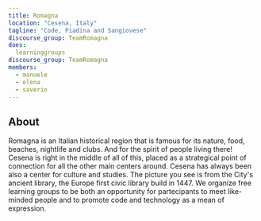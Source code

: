 ```yaml
---
title: Romagna
location: "Cesena, Italy"
tagline: "Code, Piadina and Sangiovese"
discourse_group: TeamRomagna
does:
  learninggroups
discourse_group: TeamRomagna
members:
  - manuele
  - elena
  - saverio
---
```


## About

Romagna is an Italian historical region that is famous for its nature, food, beaches, nightlife and clubs. And for the spirit of people living there! Cesena is right in the middle of all of this, placed as a strategical point of connection for all the other main centers around.
Cesena has always been also a center for culture and studies. The picture you see is from the City's ancient library, the Europe first civic library build in 1447.
We organize free learning groups to be both an opportunity for partecipants to meet like-minded people and to promote code and technology as a mean of expression.
